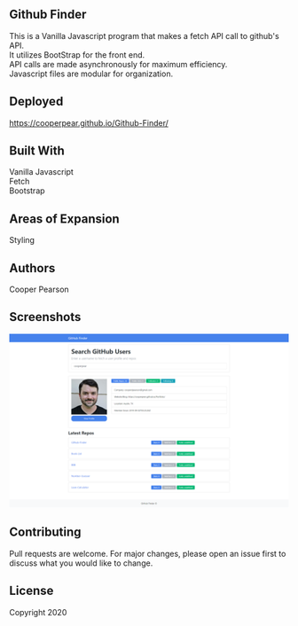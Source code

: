 ## Github Finder
This is a Vanilla Javascript program that makes a fetch API call to github's API.<br>
It utilizes BootStrap for the front end.<br>
API calls are made asynchronously for maximum efficiency.<br>
Javascript files are modular for organization.  

## Deployed

https://cooperpear.github.io/Github-Finder/

## Built With
Vanilla Javascript<br>
Fetch<br>
Bootstrap<br>

## Areas of Expansion
Styling

## Authors
Cooper Pearson

## Screenshots
![Alt text](https://github.com/cooperpear/Github-Finder/blob/master/github-finder.png?raw=true "Optional Title")

## Contributing
Pull requests are welcome. For major changes, please open an issue first to discuss what you would like to change.

## License
Copyright 2020